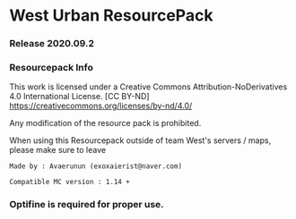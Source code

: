 # West Urban ResourcePack

### Release 2020.09.2

### Resourcepack Info

This work is licensed under a Creative Commons Attribution-NoDerivatives 4.0 International License.
[CC BY-ND] https://creativecommons.org/licenses/by-nd/4.0/

Any modification of the resource pack is prohibited.

When using this Resourcepack outside of team West's servers / maps,
please make sure to leave 


`Made by : Avaerunun (exoxaierist@naver.com)`

`Compatible MC version : 1.14 +`


###  Optifine is required for proper use.
